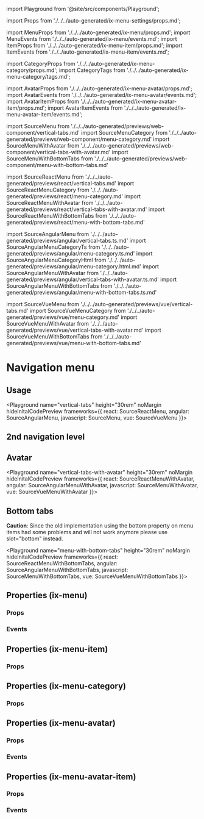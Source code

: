 import Playground from '@site/src/components/Playground';

import Props from './../../auto-generated/ix-menu-settings/props.md';

import MenuProps from './../../auto-generated/ix-menu/props.md';
import MenuEvents from './../../auto-generated/ix-menu/events.md';
import ItemProps from './../../auto-generated/ix-menu-item/props.md';
import ItemEvents from './../../auto-generated/ix-menu-item/events.md';

import CategoryProps from './../../auto-generated/ix-menu-category/props.md';
import CategoryTags from './../../auto-generated/ix-menu-category/tags.md';

import AvatarProps from './../../auto-generated/ix-menu-avatar/props.md';
import AvatarEvents from './../../auto-generated/ix-menu-avatar/events.md';
import AvatarItemProps from './../../auto-generated/ix-menu-avatar-item/props.md';
import AvatarItemEvents from './../../auto-generated/ix-menu-avatar-item/events.md';

import SourceMenu from './../../auto-generated/previews/web-component/vertical-tabs.md'
import SourceMenuCategory from './../../auto-generated/previews/web-component/menu-category.md'
import SourceMenuWithAvatar from './../../auto-generated/previews/web-component/vertical-tabs-with-avatar.md'
import SourceMenuWithBottomTabs from './../../auto-generated/previews/web-component/menu-with-bottom-tabs.md'

import SourceReactMenu from './../../auto-generated/previews/react/vertical-tabs.md'
import SourceReactMenuCategory from './../../auto-generated/previews/react/menu-category.md'
import SourceReactMenuWithAvatar from './../../auto-generated/previews/react/vertical-tabs-with-avatar.md'
import SourceReactMenuWithBottomTabs from './../../auto-generated/previews/react/menu-with-bottom-tabs.md'

import SourceAngularMenu from './../../auto-generated/previews/angular/vertical-tabs.ts.md'
import SourceAngularMenuCategoryTs from './../../auto-generated/previews/angular/menu-category.ts.md'
import SourceAngularMenuCategoryHtml from './../../auto-generated/previews/angular/menu-category.html.md'
import SourceAngularMenuWithAvatar from './../../auto-generated/previews/angular/vertical-tabs-with-avatar.ts.md'
import SourceAngularMenuWithBottomTabs from './../../auto-generated/previews/angular/menu-with-bottom-tabs.ts.md'

import SourceVueMenu from './../../auto-generated/previews/vue/vertical-tabs.md'
import SourceVueMenuCategory from './../../auto-generated/previews/vue/menu-category.md'
import SourceVueMenuWithAvatar from './../../auto-generated/previews/vue/vertical-tabs-with-avatar.md'
import SourceVueMenuWithBottomTabs from './../../auto-generated/previews/vue/menu-with-bottom-tabs.md'

# Navigation menu

## Usage

<Playground
name="vertical-tabs" height="30rem" noMargin
hideInitalCodePreview
frameworks={{
  react: SourceReactMenu,
  angular: SourceAngularMenu,
  javascript: SourceMenu,
  vue: SourceVueMenu
}}></Playground>

## 2nd navigation level

<CategoryTags />
<Playground
name="menu-category" height="30rem" noMargin
hideInitalCodePreview
frameworks={{
  react: SourceReactMenuCategory,
  angular: {
    "menu.html": SourceAngularMenuCategoryHtml,
    "menu.ts": SourceAngularMenuCategoryTs
  },
  javascript: SourceMenuCategory,
  vue: SourceVueMenuCategory
}}></Playground>

## Avatar

<Playground
name="vertical-tabs-with-avatar" height="30rem" noMargin
hideInitalCodePreview
frameworks={{
  react: SourceReactMenuWithAvatar,
  angular: SourceAngularMenuWithAvatar,
  javascript: SourceMenuWithAvatar,
  vue: SourceVueMenuWithAvatar
}}></Playground>

## Bottom tabs

<div class="siemens-brand-section">
  <strong>Caution</strong>: Since the old implementation using the bottom property on menu items had some problems and will not work anymore please use slot="bottom" instead.
</div>

<Playground
name="menu-with-bottom-tabs" height="30rem" noMargin
hideInitalCodePreview
frameworks={{
  react: SourceReactMenuWithBottomTabs,
  angular: SourceAngularMenuWithBottomTabs,
  javascript: SourceMenuWithBottomTabs,
  vue: SourceVueMenuWithBottomTabs
}}></Playground>

## Properties (ix-menu)

### Props

<MenuProps />

### Events

<MenuEvents />

## Properties (ix-menu-item)

### Props

<ItemProps />

## Properties (ix-menu-category)

### Props

<CategoryProps />

## Properties (ix-menu-avatar)

### Props

<AvatarProps />

### Events

<AvatarEvents />

## Properties (ix-menu-avatar-item)

### Props

<AvatarItemProps />

### Events

<AvatarItemEvents />
